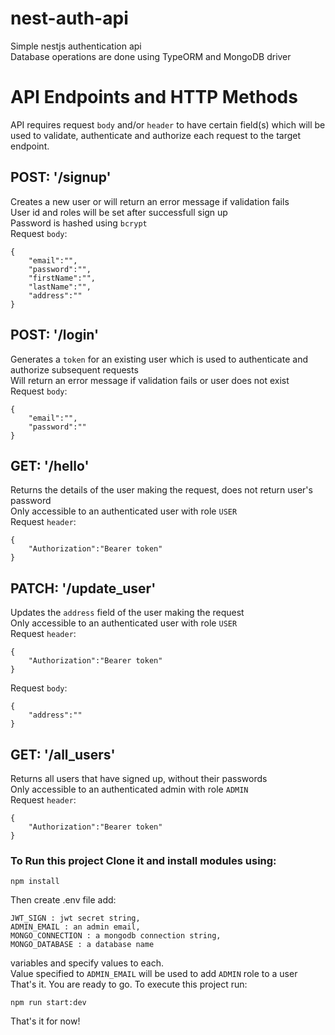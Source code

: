 # nest-auth-api <br/>
Simple nestjs authentication api<br/>
Database operations are done using TypeORM and MongoDB driver<br/>

# API Endpoints and HTTP Methods<br/>
API requires request `body` and/or `header` to have certain field(s) which will be used to validate, authenticate and authorize each request to the target endpoint.<br/>

## POST: '/signup'<br/>
Creates a new user or will return an error message if validation fails<br/>
User id and roles will be set after successfull sign up<br/>
Password is hashed using `bcrypt`<br/>
Request `body`:<br/>
```
{  
    "email":"",  
    "password":"",    
    "firstName":"",  
    "lastName":"",  
    "address":""  
}  
```

## POST: '/login'<br/>
Generates a `token` for an existing user which is used to authenticate and authorize subsequent requests<br/>
Will return an error message if validation fails or user does not exist<br/>
Request `body`:<br/>
```
{  
    "email":"",  
    "password":""  
}  
```

## GET: '/hello' <br/>
Returns the details of the user making the request, does not return user's password<br/>
Only accessible to an authenticated user with role `USER`<br/>
Request `header`:<br/>
```
{  
    "Authorization":"Bearer token"
}  
````

## PATCH: '/update_user'<br/>
Updates the `address` field of the user making the request<br/>
Only accessible to an authenticated user with role `USER`<br/>
Request `header`:<br/>
```
{  
    "Authorization":"Bearer token"
}  
```
Request `body`:<br/>
```
{    
    "address":""  
}  
```

## GET: '/all_users'<br/>
Returns all users that have signed up, without their passwords<br/>
Only accessible to an authenticated admin with role `ADMIN`<br/>
Request `header`:<br/>
```
{  
    "Authorization":"Bearer token"
}  
```

### To Run this project Clone it and install modules using:<br/>
```
npm install  
```


Then create .env file add:<br/>
```
JWT_SIGN : jwt secret string, 
ADMIN_EMAIL : an admin email, 
MONGO_CONNECTION : a mongodb connection string, 
MONGO_DATABASE : a database name 
```

variables and specify values to each.<br/>
Value specified to `ADMIN_EMAIL` will be used to add `ADMIN` role to a user <br/>
That's it. You are ready to go. To execute this project run:<br/>

```
npm run start:dev  
```

That's it for now!